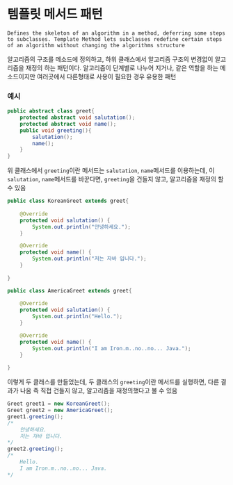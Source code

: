 # 템플릿 메서드 패턴

```GoF Design Patterns
Defines the skeleton of an algorithm in a method, deferring some steps to subclasses. Template Method lets subclasses redefine certain steps of an algorithm without changing the algorithms structure
```

알고리즘의 구조를 메소드에 정의하고, 하위 클래스에서 알고리즘 구조의 변경없이 알고리즘을 재정의 하는 패턴이다. 알고리즘이 단계별로 나누어 지거나, 같은 역할을 하는 메소드이지만 여러곳에서 다른형태로 사용이 필요한 경우 유용한 패턴

### 예시

```java
public abstract class greet{
    protected abstract void salutation();
    protected abstract void name();
    public void greeting(){
        salutation();
        name();
    }
}
```

위 클래스에서 `greeting`이란 메서드는 `salutation`, `name`메서드를 이용하는데,
이 `salutation`, `name`메서드를 바꾼다면, `greeting`을 건들지 않고, 알고리즘을 재정의 할 수 있음

```java
public class KoreanGreet extends greet{
    
    @Override
    protected void salutation() {
        System.out.println("안녕하세요.");
    }

    @Override
    protected void name() {
        System.out.println("저는 자바 입니다.");
    }
    
}
```

```java
public class AmericaGreet extends greet{
    
    @Override
    protected void salutation() {
        System.out.println("Hello.");
    }

    @Override
    protected void name() {
        System.out.println("I am Iron.m..no..no... Java.");
    }
    
}
```

이렇게 두 클래스를 만들었는데, 두 클래스의 `greeting`이란 메서드를 실행하면, 다른 결과가 나옴
즉 직접 건들지 않고, 알고리즘을 재정의했다고 볼 수 있음

```java
Greet greet1 = new KoreanGreet(); 
Greet greet2 = new AmericaGreet();
greet1.greeting();
/*
	안녕하세요.
	저는 자바 입니다.
*/
greet2.greeting();
/*
	Hello.
	I am Iron.m..no..no... Java.
*/
```

